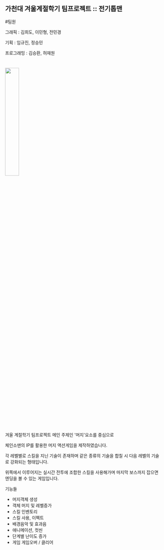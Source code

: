 ## 가천대 겨울계절학기 팀프로젝트 :: 전기톱맨

#팀원

그래픽 : 김희도, 이민형, 전민경

기획 : 임규진, 정승민

프로그래밍 : 김승환, 허재원
#

<img src="https://user-images.githubusercontent.com/82988117/216691092-db2994d9-06ed-40c2-88ad-ea2443aae52f.png" width="30%" />

겨울 계절학기 팀프로젝트 메인 주제인 '머지'요소를 중심으로

체인소맨의 IP를 활용한 머지 액션게임을 제작하였습니다. 

각 레벨별로 스킬을 지닌 기술이 존재하며 같은 종류의 기술을 합칠 시 다음 레벨의 기술로 강화되는 형태입니다. 

위쪽에서 이루어지는 실시간 전투에 조합한 스킬을 사용해가며 마지막 보스까지 잡으면 엔딩을 볼 수 있는 게임입니다.



기능들
- 머지객체 생성
- 객체 머지 및 레벨증가
- 스킬 인벤토리
- 스킬 사용, 이펙트
- 배경음악 및 효과음
- 애니메이션, 컷씬
- 단계별 난이도 증가
- 게임 게임오버 / 클리어
